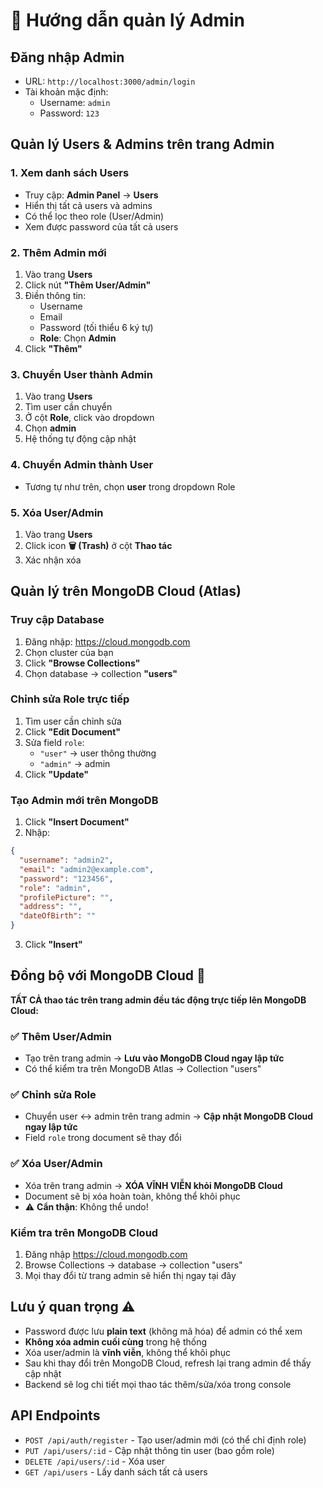 # 🔐 Hướng dẫn quản lý Admin

## Đăng nhập Admin
- URL: `http://localhost:3000/admin/login`
- Tài khoản mặc định:
  - Username: `admin`
  - Password: `123`

## Quản lý Users & Admins trên trang Admin

### 1. Xem danh sách Users
- Truy cập: **Admin Panel** → **Users**
- Hiển thị tất cả users và admins
- Có thể lọc theo role (User/Admin)
- Xem được password của tất cả users

### 2. Thêm Admin mới
1. Vào trang **Users**
2. Click nút **"Thêm User/Admin"**
3. Điền thông tin:
   - Username
   - Email
   - Password (tối thiểu 6 ký tự)
   - **Role**: Chọn **Admin**
4. Click **"Thêm"**

### 3. Chuyển User thành Admin
1. Vào trang **Users**
2. Tìm user cần chuyển
3. Ở cột **Role**, click vào dropdown
4. Chọn **admin**
5. Hệ thống tự động cập nhật

### 4. Chuyển Admin thành User
- Tương tự như trên, chọn **user** trong dropdown Role

### 5. Xóa User/Admin
1. Vào trang **Users**
2. Click icon **🗑️ (Trash)** ở cột **Thao tác**
3. Xác nhận xóa

## Quản lý trên MongoDB Cloud (Atlas)

### Truy cập Database
1. Đăng nhập: https://cloud.mongodb.com
2. Chọn cluster của bạn
3. Click **"Browse Collections"**
4. Chọn database → collection **"users"**

### Chỉnh sửa Role trực tiếp
1. Tìm user cần chỉnh sửa
2. Click **"Edit Document"**
3. Sửa field `role`:
   - `"user"` → user thông thường
   - `"admin"` → admin
4. Click **"Update"**

### Tạo Admin mới trên MongoDB
1. Click **"Insert Document"**
2. Nhập:
```json
{
  "username": "admin2",
  "email": "admin2@example.com",
  "password": "123456",
  "role": "admin",
  "profilePicture": "",
  "address": "",
  "dateOfBirth": ""
}
```
3. Click **"Insert"**

## Đồng bộ với MongoDB Cloud 🔄

**TẤT CẢ thao tác trên trang admin đều tác động trực tiếp lên MongoDB Cloud:**

### ✅ Thêm User/Admin
- Tạo trên trang admin → **Lưu vào MongoDB Cloud ngay lập tức**
- Có thể kiểm tra trên MongoDB Atlas → Collection "users"

### ✅ Chỉnh sửa Role
- Chuyển user ↔ admin trên trang admin → **Cập nhật MongoDB Cloud ngay lập tức**
- Field `role` trong document sẽ thay đổi

### ✅ Xóa User/Admin
- Xóa trên trang admin → **XÓA VĨNH VIỄN khỏi MongoDB Cloud**
- Document sẽ bị xóa hoàn toàn, không thể khôi phục
- ⚠️ **Cẩn thận**: Không thể undo!

### Kiểm tra trên MongoDB Cloud
1. Đăng nhập https://cloud.mongodb.com
2. Browse Collections → database → collection "users"
3. Mọi thay đổi từ trang admin sẽ hiển thị ngay tại đây

## Lưu ý quan trọng ⚠️
- Password được lưu **plain text** (không mã hóa) để admin có thể xem
- **Không xóa admin cuối cùng** trong hệ thống
- Xóa user/admin là **vĩnh viễn**, không thể khôi phục
- Sau khi thay đổi trên MongoDB Cloud, refresh lại trang admin để thấy cập nhật
- Backend sẽ log chi tiết mọi thao tác thêm/sửa/xóa trong console

## API Endpoints
- `POST /api/auth/register` - Tạo user/admin mới (có thể chỉ định role)
- `PUT /api/users/:id` - Cập nhật thông tin user (bao gồm role)
- `DELETE /api/users/:id` - Xóa user
- `GET /api/users` - Lấy danh sách tất cả users
